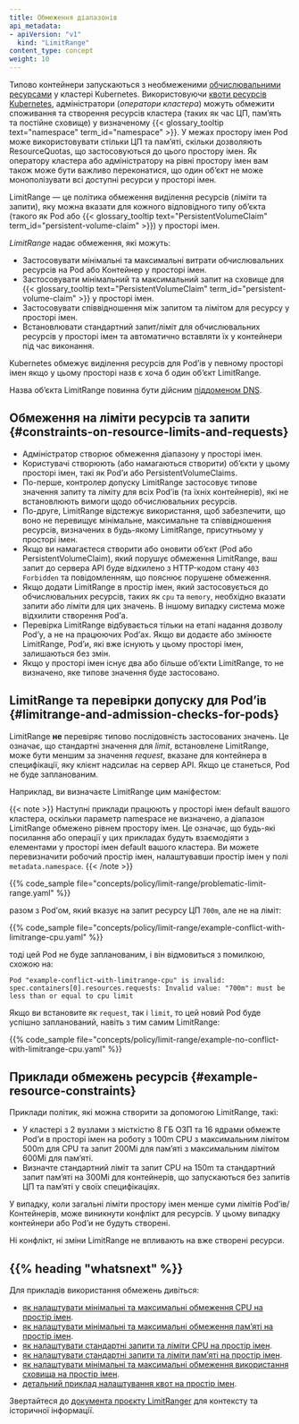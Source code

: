 ```yaml
---
title: Обмеження діапазонів
api_metadata:
- apiVersion: "v1"
  kind: "LimitRange"
content_type: concept
weight: 10
---
```


<!-- overview -->

Типово контейнери запускаються з необмеженими [обчислювальними ресурсами](/docs/concepts/configuration/manage-resources-containers/) у кластері Kubernetes. Використовуючи [квоти ресурсів Kubernetes](/docs/concepts/policy/resource-quotas/), адміністратори (_оператори кластера_) можуть обмежити споживання та створення ресурсів кластера (таких як час ЦП, памʼять та постійне сховище) у визначеному {{< glossary_tooltip text="namespace" term_id="namespace" >}}. У межах простору імен Pod може використовувати стільки ЦП та памʼяті, скільки дозволяють ResourceQuotas, що застосовуються до цього простору імен. Як оператору кластера або адміністратору на рівні простору імен вам також може бути важливо переконатися, що один обʼєкт не може монополізувати всі доступні ресурси у просторі імен.

LimitRange — це політика обмеження виділення ресурсів (ліміти та запити), яку можна вказати для кожного відповідного типу обʼєкта (такого як Pod або {{< glossary_tooltip text="PersistentVolumeClaim" term_id="persistent-volume-claim" >}}) у просторі імен.

<!-- body -->

_LimitRange_ надає обмеження, які можуть:

- Застосовувати мінімальні та максимальні витрати обчислювальних ресурсів на Pod або Контейнер у просторі імен.
- Застосовувати мінімальний та максимальний запит на сховище для {{< glossary_tooltip text="PersistentVolumeClaim" term_id="persistent-volume-claim" >}} у просторі імен.
- Застосовувати співвідношення між запитом та лімітом для ресурсу у просторі імен.
- Встановлювати стандартний запит/ліміт для обчислювальних ресурсів у просторі імен та автоматично вставляти їх у контейнери під час виконання.

Kubernetes обмежує виділення ресурсів для Podʼів у певному просторі імен якщо у цьому просторі назв є хоча б один обʼєкт LimitRange.

Назва обʼєкта LimitRange повинна бути дійсним [піддоменом DNS](/docs/concepts/overview/working-with-objects/names#dns-subdomain-names).

## Обмеження на ліміти ресурсів та запити {#constraints-on-resource-limits-and-requests}

- Адміністратор створює обмеження діапазону у просторі імен.
- Користувачі створюють (або намагаються створити) обʼєкти у цьому просторі імен, такі як Podʼи або PersistentVolumeClaims.
- По-перше, контролер допуску LimitRange застосовує типове значення запиту та ліміту для всіх Podʼів (та їхніх контейнерів), які не встановлюють вимоги щодо обчислювальних ресурсів.
- По-друге, LimitRange відстежує використання, щоб забезпечити, що воно не перевищує мінімальне, максимальне та співвідношення ресурсів, визначених в будь-якому LimitRange, присутньому у просторі імен.
- Якщо ви намагаєтеся створити або оновити обʼєкт (Pod або PersistentVolumeClaim), який порушує обмеження LimitRange, ваш запит до сервера API буде відхилено з HTTP-кодом стану `403 Forbidden` та повідомленням, що пояснює порушене обмеження.
- Якщо додати LimitRange в простір імен, який застосовується до обчислювальних ресурсів, таких як `cpu` та `memory`, необхідно вказати запити або ліміти для цих значень. В іншому випадку система може відхилити створення Podʼа.
- Перевірка LimitRange відбувається тільки на етапі надання дозволу Podʼу, а не на працюючих Podʼах. Якщо ви додаєте або змінюєте LimitRange, Podʼи, які вже існують у цьому просторі імен, залишаються без змін.
- Якщо у просторі імен існує два або більше обʼєкти LimitRange, то не визначено, яке типове значення буде застосовано.

## LimitRange та перевірки допуску для Podʼів {#limitrange-and-admission-checks-for-pods}

LimitRange **не** перевіряє типово послідовність застосованих значень. Це означає, що стандартні значення для _limit_, встановлене LimitRange, може бути меншим за значення _request_, вказане для контейнера в специфікації, яку клієнт надсилає на сервер API. Якщо це станеться, Pod не буде запланованим.

Наприклад, ви визначаєте LimitRange цим маніфестом:

{{< note >}}
Наступні приклади працюють у просторі імен default вашого кластера, оскільки параметр namespace не визначено, а діапазон LimitRange обмежено рівнем простору імен. Це означає, що будь-які посилання або операції у цих прикладах будуть взаємодіяти з елементами у просторі імен default вашого кластера. Ви можете перевизначити робочий простір імен, налаштувавши простір імен у полі `metadata.namespace`.
{{< /note >}}

{{% code_sample file="concepts/policy/limit-range/problematic-limit-range.yaml" %}}

разом з Podʼом, який вказує на запит ресурсу ЦП `700m`, але не на ліміт:

{{% code_sample file="concepts/policy/limit-range/example-conflict-with-limitrange-cpu.yaml" %}}

тоді цей Pod не буде запланованим, і він відмовиться з помилкою, схожою на:

```none
Pod "example-conflict-with-limitrange-cpu" is invalid: spec.containers[0].resources.requests: Invalid value: "700m": must be less than or equal to cpu limit
```

Якщо ви встановите як `request`, так і `limit`, то цей новий Pod буде успішно запланований, навіть з тим самим LimitRange:

{{% code_sample file="concepts/policy/limit-range/example-no-conflict-with-limitrange-cpu.yaml" %}}

## Приклади обмежень ресурсів {#example-resource-constraints}

Приклади політик, які можна створити за допомогою LimitRange, такі:

- У кластері з 2 вузлами з місткістю 8 ГБ ОЗП та 16 ядрами обмежте Podʼи в просторі імен на роботу з 100m CPU з максимальним лімітом 500m для CPU та запит 200Mi для памʼяті з максимальним лімітом 600Mi для памʼяті.
- Визначте стандартний ліміт та запит CPU на 150m та стандартний запит памʼяті на 300Mi для контейнерів, що запускаються без запитів ЦП та памʼяті у своїх специфікаціях.

У випадку, коли загальні ліміти простору імен менше суми лімітів Podʼів/Контейнерів, може виникнути конфлікт для ресурсів. У цьому випадку контейнери або Podʼи не будуть створені.

Ні конфлікт, ні зміни LimitRange не впливають на вже створені ресурси.

## {{% heading "whatsnext" %}}

Для прикладів використання обмежень дивіться:

- [як налаштувати мінімальні та максимальні обмеження CPU на простір імен](/docs/tasks/administer-cluster/manage-resources/cpu-constraint-namespace/).
- [як налаштувати мінімальні та максимальні обмеження памʼяті на простір імен](/docs/tasks/administer-cluster/manage-resources/memory-constraint-namespace/).
- [як налаштувати стандартні запити та ліміти CPU на простір імен](/docs/tasks/administer-cluster/manage-resources/cpu-default-namespace/).
- [як налаштувати стандартні запити та ліміти памʼяті на простір імен](/docs/tasks/administer-cluster/manage-resources/memory-default-namespace/).
- [як налаштувати мінімальні та максимальні обмеження використання сховища на простір імен](/docs/tasks/administer-cluster/limit-storage-consumption/#limitrange-to-limit-requests-for-storage).
- [детальний приклад налаштування квот на простір імен](/docs/tasks/administer-cluster/manage-resources/quota-memory-cpu-namespace/).

Звертайтеся до [документа проєкту LimitRanger](https://git.k8s.io/design-proposals-archive/resource-management/admission_control_limit_range.md) для контексту та історичної інформації.
